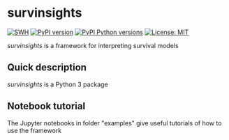 # survinsights

[![SWH](https://archive.softwareheritage.org/badge/origin/https://pypi.org/project/survinsights//)](https://archive.softwareheritage.org/browse/origin/?origin_url=https://pypi.org/project/survinsights/)
[![PyPI version](https://img.shields.io/pypi/v/survinsights.svg)](https://pypi.org/project/survinsights/)
[![PyPI Python versions](https://img.shields.io/pypi/pyversions/survinsights.svg)](https://pypi.org/project/survinsights/)
[![License: MIT](https://img.shields.io/badge/License-MIT-green.svg)](https://spdx.org/licenses/MIT.html)

_survinsights_ is a framework for interpreting survival models

## Quick description

_survinsights_ is a Python 3 package 

## Notebook tutorial

The Jupyter notebooks in folder "examples" give useful tutorials of how to use the framework
